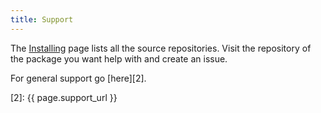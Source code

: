 ```yaml
---
title: Support
---
```


The [Installing][1] page lists all the source repositories. Visit the repository of the package you want help with and create an issue.

For general support go [here][2].

[1]: docs/installing.html
[2]: {{ page.support_url }}
